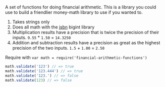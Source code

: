 A set of functions for doing financial arithmetic.  This is a library you could use to build a friendlier money-math library to use if you wanted to.

1. Takes strings only
2. Does all math with the [jsbn](https://github.com/andyperlitch/jsbn) bigint library
3. Multiplication results have a precision that is twice the precision of their inputs. `9.55` * `1.50` = `14.3250`
4. Addition and subtraction results have a precision as great as the highest precision of the two inputs. `1.5` + `1.00` = `2.50`

Require with `var math = require('financial-arithmetic-functions')`

<!-- js
var math = require('./')
-->

```js
math.validate('123') // => true
math.validate('123.444') // => true
math.validate('123.') // => false
math.validate(123) // => false
```
